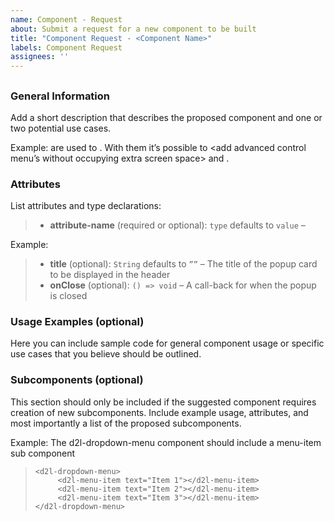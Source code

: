 ```yaml
---
name: Component - Request
about: Submit a request for a new component to be built
title: "Component Request - <Component Name>"
labels: Component Request
assignees: ''
---
```


## <Component Name>

### General Information
Add a short description that describes the proposed component and one or two potential use cases.

Example:
<Dropdown Menus> are used to <group similar menu items under one parent container>. With them it’s possible to <add advanced control menu’s without occupying extra screen space> and <allow users to more easily find closely related menu items>.

### Attributes

List attributes and type declarations:

> - **attribute-name** (required or optional): `type` defaults to `value` – <description>

Example:

> - **title** (optional): `String` defaults to `””` – The title of the popup card to be displayed in the header
> - **onClose** (optional): `() => void` – A call-back for when the popup is closed

### Usage Examples (optional)
Here you can include sample code for general component usage or specific use cases that you believe should be outlined.

### Subcomponents (optional)
This section should only be included if the suggested component requires creation of new subcomponents. Include example usage, attributes, and most importantly a list of the proposed subcomponents.

Example:
The d2l-dropdown-menu component should include a menu-item sub component
> ```
> <d2l-dropdown-menu>
>      <d2l-menu-item text="Item 1"></d2l-menu-item>
>      <d2l-menu-item text="Item 2"></d2l-menu-item>
>      <d2l-menu-item text="Item 3"></d2l-menu-item>
> </d2l-dropdown-menu>
> ```
